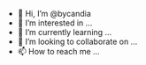 - 👋 Hi, I’m @bycandia
- 👀 I’m interested in ...
- 🌱 I’m currently learning ...
- 💞️ I’m looking to collaborate on ...
- 📫 How to reach me ...

<!---
bycandia/bycandia is a ✨ special ✨ repository because its `README.md` (this file) appears on your GitHub profile.
You can click the Preview link to take a look at your changes.
--->
